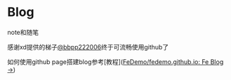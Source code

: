 # Blog

note和随笔

感谢xd提供的梯子[@bbpp222006](https://github.com/bbpp222006)终于可流畅使用github了

如何使用github page搭建blog参考[教程]([FeDemo/fedemo.github.io: Fe Blog →](https://github.com/FeDemo/fedemo.github.io))

